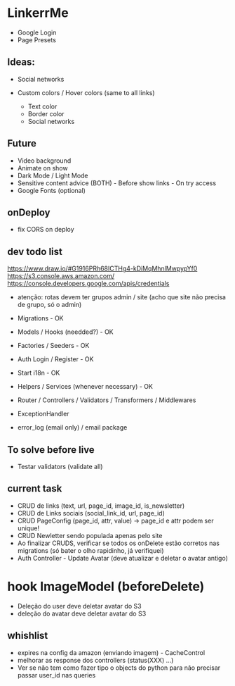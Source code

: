 # LinkerrMe

-   Google Login
-   Page Presets

## Ideas:

-   Social networks

*   Custom colors / Hover colors (same to all links)

    -   Text color
    -   Border color
    -   Social networks

## Future

-   Video background
-   Animate on show
-   Dark Mode / Light Mode
-   Sensitive content advice (BOTH) - Before show links - On try access
-   Google Fonts (optional)

## onDeploy

-   fix CORS on deploy

## dev todo list

https://www.draw.io/#G1916PRh68ICTHg4-kDiMqMhnlMwpypYf0
https://s3.console.aws.amazon.com/
https://console.developers.google.com/apis/credentials

-   atenção: rotas devem ter grupos admin / site (acho que site não precisa de grupo, só o admin)

-   Migrations - OK
-   Models / Hooks (needded?) - OK
-   Factories / Seeders - OK
-   Auth Login / Register - OK
-   Start i18n - OK
-   Helpers / Services (whenever necessary) - OK

-   Router / Controllers / Validators / Transformers / Middlewares
-   ExceptionHandler
-   error_log (email only) / email package

## To solve before live

-   Testar validators (validate all)

## current task

-   CRUD de links (text, url, page_id, image_id, is_newsletter)
-   CRUD de Links sociais (social_link_id, url, page_id)
-   CRUD PageConfig (page_id, attr, value) -> page_id e attr podem ser unique!
-   CRUD Newletter sendo populada apenas pelo site
-   Ao finalizar CRUDS, verificar se todos os onDelete estão corretos nas migrations (só bater o olho rapidinho, já verifiquei)
-   Auth Controller - Update Avatar (deve atualizar e deletar o avatar antigo)

# hook ImageModel (beforeDelete)

-   Deleção do user deve deletar avatar do S3
-   deleção do avatar deve deletar avatar do S3

## whishlist

-   expires na config da amazon (enviando imagem) - CacheControl
-   melhorar as response dos controllers (status(XXX) ...)
-   Ver se não tem como fazer tipo o objects do python para não precisar passar user_id nas queries
